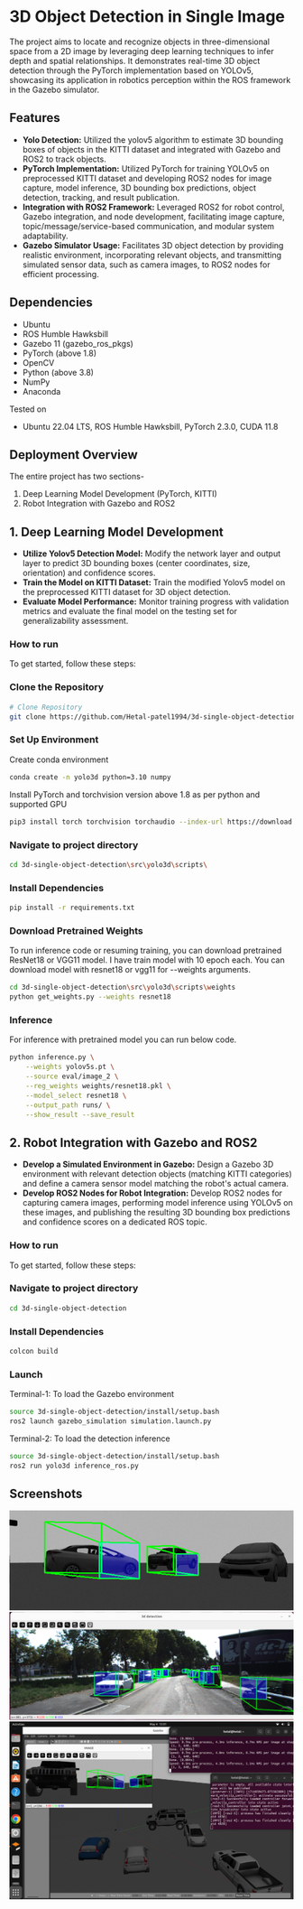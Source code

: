 # 3D Object Detection in Single Image

The project aims to locate and recognize objects in three-dimensional space from a 2D image by leveraging deep learning techniques to infer depth and spatial relationships. 
It demonstrates real-time 3D object detection through the PyTorch implementation based on YOLOv5, showcasing its application in robotics perception within the ROS framework in the Gazebo simulator.

## Features
- **Yolo Detection:** Utilized the yolov5 algorithm to estimate 3D bounding boxes of objects in the KITTI dataset and integrated with Gazebo and ROS2 to track objects.
- **PyTorch Implementation:** Utilized PyTorch for training YOLOv5 on preprocessed KITTI dataset and developing ROS2 nodes for image capture, model inference, 3D bounding box predictions, object detection, tracking, and result publication.
- **Integration with ROS2 Framework:** Leveraged ROS2 for robot control, Gazebo integration, and node development, facilitating image capture, topic/message/service-based communication, and modular system adaptability.
- **Gazebo Simulator Usage:** Facilitates 3D object detection by providing realistic environment, incorporating relevant objects, and transmitting simulated sensor data, such as camera images, to ROS2 nodes for efficient processing.

## Dependencies
* Ubuntu 
* ROS Humble Hawksbill
* Gazebo 11 (gazebo_ros_pkgs)
* PyTorch (above 1.8)
* OpenCV
* Python (above 3.8)
* NumPy
* Anaconda

Tested on
* Ubuntu 22.04 LTS, ROS Humble Hawksbill, PyTorch 2.3.0, CUDA 11.8

## Deployment Overview
The entire project has two sections-
1. Deep Learning Model Development (PyTorch, KITTI)
2. Robot Integration with Gazebo and ROS2

## 1. Deep Learning Model Development
- **Utilize Yolov5 Detection Model:** Modify the network layer and output layer to predict 3D bounding boxes (center coordinates, size, orientation) and confidence scores.
- **Train the Model on KITTI Dataset:**  Train the modified Yolov5 model on the preprocessed KITTI dataset for 3D object detection.
- **Evaluate Model Performance:** Monitor training progress with validation metrics and evaluate the final model on the testing set for generalizability assessment.

### How to run
To get started, follow these steps:

### Clone the Repository

```bash
# Clone Repository
git clone https://github.com/Hetal-patel1994/3d-single-object-detection.git
```

### Set Up Environment

Create conda environment

```bash
conda create -n yolo3d python=3.10 numpy
```

Install PyTorch and torchvision version above 1.8 as per python and supported GPU

```bash
pip3 install torch torchvision torchaudio --index-url https://download.pytorch.org/whl/cu118
```

### Navigate to project directory

```bash
cd 3d-single-object-detection\src\yolo3d\scripts\
```

### Install Dependencies

```bash
pip install -r requirements.txt
```

### Download Pretrained Weights

To run inference code or resuming training, you can download pretrained ResNet18 or VGG11 model. I have train model with 10 epoch each. You can download model with resnet18 or vgg11 for --weights arguments.

```bash
cd 3d-single-object-detection\src\yolo3d\scripts\weights
python get_weights.py --weights resnet18
```

### Inference

For inference with pretrained model you can run below code.

```bash
python inference.py \
    --weights yolov5s.pt \
    --source eval/image_2 \
    --reg_weights weights/resnet18.pkl \
    --model_select resnet18 \
    --output_path runs/ \
    --show_result --save_result
```

## 2. Robot Integration with Gazebo and ROS2
- **Develop a Simulated Environment in Gazebo:**  Design a Gazebo 3D environment with relevant detection objects (matching KITTI categories) and define a camera sensor model matching the robot's actual camera.
- **Develop ROS2 Nodes for Robot Integration:**  Develop ROS2 nodes for capturing camera images, performing model inference using YOLOv5 on these images, and publishing the resulting 3D bounding box predictions and confidence scores on a dedicated ROS topic.

### How to run
To get started, follow these steps:

### Navigate to project directory

```bash
cd 3d-single-object-detection
```

### Install Dependencies

```bash
colcon build
```

### Launch

Terminal-1: To load the Gazebo environment

```bash
source 3d-single-object-detection/install/setup.bash
ros2 launch gazebo_simulation simulation.launch.py
```

Terminal-2:  To load the detection inference

```bash
source 3d-single-object-detection/install/setup.bash
ros2 run yolo3d inference_ros.py
```

## Screenshots

<div>
<img src="screenshots/ss_3.PNG">
<img src="screenshots/ss_6.PNG">
<img src="screenshots/ss_8.PNG">

</div>